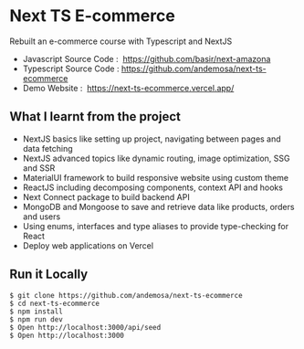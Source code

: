 # Next TS E-commerce
Rebuilt an e-commerce course with Typescript and NextJS
 - Javascript Source Code :  https://github.com/basir/next-amazona
 - Typescript Source Code : https://github.com/andemosa/next-ts-ecommerce
 - Demo Website :  https://next-ts-ecommerce.vercel.app/

## What I learnt from the project
 - NextJS basics like setting up project, navigating between pages and data fetching
 - NextJS advanced topics like dynamic routing, image optimization, SSG and SSR
 - MaterialUI framework to build responsive website using custom theme
 - ReactJS including decomposing components, context API and hooks
 - Next Connect package to build backend API
 - MongoDB and Mongoose to save and retrieve data like products, orders and users
 - Using enums, interfaces and type aliases to provide type-checking for React
 - Deploy web applications on Vercel

## Run it Locally
```
$ git clone https://github.com/andemosa/next-ts-ecommerce
$ cd next-ts-ecommerce
$ npm install
$ npm run dev
$ Open http://localhost:3000/api/seed
$ Open http://localhost:3000
```

